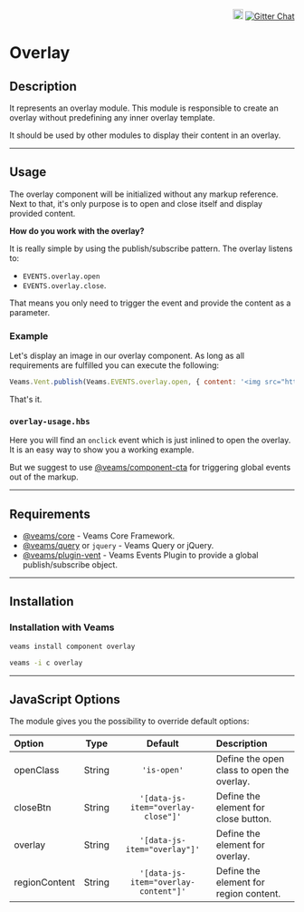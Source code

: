 <p align="right">
<a href="https://badge.fury.io/js/@veams/component-overlay"><img src="https://badge.fury.io/js/@veams/component-overlay.svg" alt="npm version" height="18"></a>
    <a href="https://gitter.im/Sebastian-Fitzner/Veams?utm_source=badge&utm_medium=badge&utm_campaign=pr-badge"><img src="https://badges.gitter.im/Sebastian-Fitzner/Veams.svg" alt="Gitter Chat" /></a>
</p>

# Overlay

## Description

It represents an overlay module. This module is responsible to create an overlay without predefining any inner overlay template.

It should be used by other modules to display their content in an overlay.

-----------

## Usage

The overlay component will be initialized without any markup reference. 
Next to that, it's only purpose is to open and close itself and display provided content. 

**How do you work with the overlay?**

It is really simple by using the publish/subscribe pattern. The overlay listens to:

- `EVENTS.overlay.open`
- `EVENTS.overlay.close`.

That means you only need to trigger the event and provide the content as a parameter. 

### Example

Let's display an image in our overlay component. As long as all requirements are fulfilled you can execute the following: 

``` js
Veams.Vent.publish(Veams.EVENTS.overlay.open, { content: '<img src="http://placehold.it/400x200" />' });
```

That's it.

### `overlay-usage.hbs`

Here you will find an `onclick` event which is just inlined to open the overlay. 
It is an easy way to show you a working example. 

But we suggest to use [@veams/component-cta](https://github.com/Veams/component-cta) for triggering global events out of the markup.

-----------

## Requirements

- [@veams/core](https://github.com/Veams/core) - Veams Core Framework.
- [@veams/query](https://github.com/Veams/query) or `jquery` - Veams Query or jQuery.
- [@veams/plugin-vent](https://github.com/Veams/plugin-vent) - Veams Events Plugin to provide a global publish/subscribe object.

-----------

## Installation

### Installation with Veams

``` bash
veams install component overlay
```
``` bash
veams -i c overlay
```

-----------

## JavaScript Options

The module gives you the possibility to override default options:

| Option | Type | Default | Description |
|:--- | :---: |:---: |:--- |
| openClass | String | `'is-open'` | Define the open class to open the overlay. |
| closeBtn | String | `'[data-js-item="overlay-close"]'` | Define the element for close button. |
| overlay | String | `'[data-js-item="overlay"]'` | Define the element for overlay. |
| regionContent | String | `'[data-js-item="overlay-content"]'` | Define the element for region content. |
